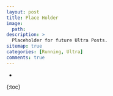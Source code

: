 ```yaml
---
layout: post
title: Place Holder
image: 
  path: 
description: >
  Placeholder for future Ultra Posts.
sitemap: true
categories: [Running, Ultra]
comments: true
---
```

* 
{:toc}
